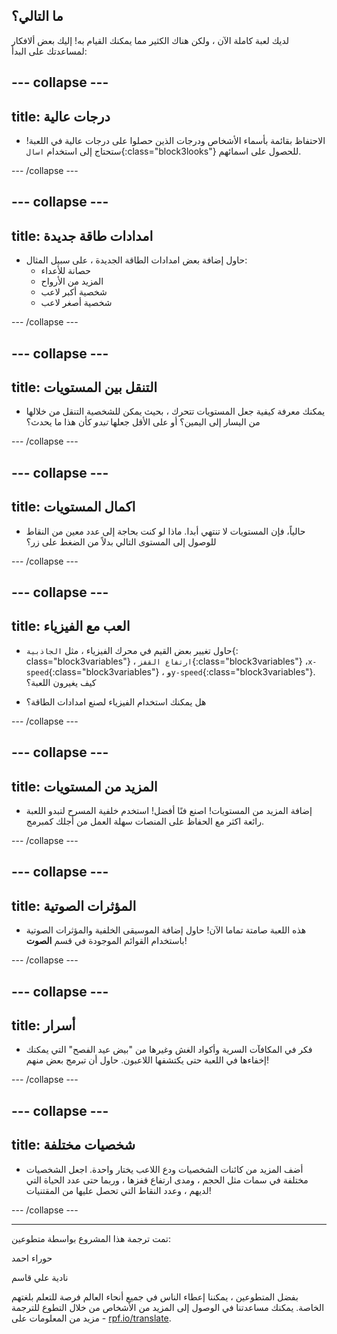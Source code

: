 ## ما التالي؟

لديك لعبة كاملة الآن ، ولكن هناك الكثير مما يمكنك القيام به! إليك بعض ألافكار لمساعدتك على البدأ:

--- collapse ---
---
title: درجات عالية
---

+ الاحتفاظ بقائمة بأسماء الأشخاص ودرجات الذين حصلوا على درجات عالية في اللعبة! ستحتاج إلى استخدام `اسال`{:class="block3looks"} للحصول على اسمائهم.

--- /collapse ---

--- collapse ---
---
title: امدادات طاقة جديدة
---

+ حاول إضافة بعض امدادات الطاقة الجديدة ، على سبيل المثال: 
  + حصانة للأعداء
  + المزيد من الأرواح
  + شخصية أكبر لاعب
  + شخصية أصغر لاعب

--- /collapse ---

--- collapse ---
---
title: التنقل بين المستويات
---

+ يمكنك معرفة كيفية جعل المستويات تتحرك ، بحيث يمكن للشخصية التنقل من خلالها من اليسار إلى اليمين؟ أو على الأقل جعلها *تبدو* كأن هذا ما يحدث؟

--- /collapse ---

--- collapse ---
---
title: اكمال المستويات
---

+ حالياً، فإن المستويات لا تنتهي أبدا. ماذا لو كنت بحاجة إلى عدد معين من النقاط للوصول إلى المستوى التالي بدلاً من الضغط على زر؟

--- /collapse ---

--- collapse ---
---
title: العب مع الفيزياء
---

+ حاول تغيير بعض القيم في محرك الفيزياء ، مثل `الجاذبية`{: class="block3variables"} ، `ارتفاع القفز`{:class="block3variables"} ،`x-speed`{:class="block3variables"} ، و`y-speed`{:class="block3variables"}. كيف يغيرون اللعبة؟

+ هل يمكنك استخدام الفيزياء لصنع امدادات الطاقة؟

--- /collapse ---

--- collapse ---
---
title: المزيد من المستويات
---

+ إضافة المزيد من المستويات! اصنع فنًا أفضل! استخدم خلفية المسرح لتبدو اللعبة رائعة اكثر مع الحفاظ على المنصات سهلة العمل من أجلك كمبرمج.

--- /collapse ---

--- collapse ---
---
title: المؤثرات الصوتية
---

+ هذه اللعبة صامتة تماما الآن! حاول إضافة الموسيقى الخلفية والمؤثرات الصوتية باستخدام القوائم الموجودة في قسم **الصوت**!

--- /collapse ---

--- collapse ---
---
title: أسرار
---

+ فكر في المكافآت السرية وأكواد الغش وغيرها من "بيض عيد الفصح" التي يمكنك إخفاءها في اللعبة حتى يكتشفها اللاعبون. حاول أن تبرمج بعض منهم!

--- /collapse ---

--- collapse ---
---
title: شخصيات مختلفة
---

+ أضف المزيد من كائنات الشخصيات ودع اللاعب يختار واحدة. اجعل الشخصيات مختلفة في سمات مثل الحجم ، ومدى ارتفاع قفزها ، وربما حتى عدد الحياة التي لديهم ، وعدد النقاط التي تحصل عليها من المقتنيات! 

--- /collapse ---


***
تمت ترجمة هذا المشروع بواسطة متطوعين:

حوراء احمد

نادية علي قاسم

بفضل المتطوعين ، يمكننا إعطاء الناس في جميع أنحاء العالم فرصة للتعلم بلغتهم الخاصة. يمكنك مساعدتنا في الوصول إلى المزيد من الأشخاص من خلال التطوع للترجمة - مزيد من المعلومات على [rpf.io/translate](https://rpf.io/translate).
